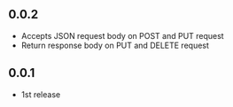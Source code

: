 ## 0.0.2
* Accepts JSON request body on POST and PUT request
* Return response body on PUT and DELETE request

## 0.0.1
* 1st release
